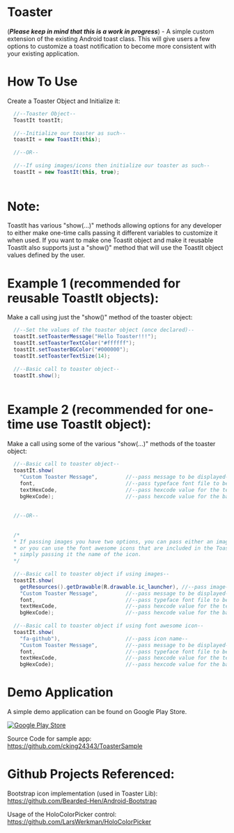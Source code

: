 Toaster
=======

(***Please keep in mind that this is a work in progress***) - A simple custom extension of the existing Android toast class. This will give users a few options to customize a toast notification to become more consistent with your existing application.

How To Use
==============
Create a Toaster Object and Initialize it:
```java
  //--Toaster Object--
  ToastIt toastIt;
  
  //--Initialize our toaster as such--
  toastIt = new ToastIt(this);
  
  //--OR--
	
  //--If using images/icons then initialize our toaster as such--
  toastIt = new ToastIt(this, true);
  
```

Note:
=====
ToastIt has various "show(...)" methods allowing options for any developer to either make one-time calls passing it different variables to customize it when used. If you want to make one Toastit object and make it reusable
ToastIt also supports just a "show()" method that will use the ToastIt object values defined by the user.

Example 1 (recommended for reusable ToastIt objects):
=====================================================
Make a call using just the "show()" method of the toaster object:
```java
  //--Set the values of the toaster object (once declared)--
  toastIt.setToasterMessage("Hello Toaster!!!");
  toastIt.setToasterTextColor("#ffffff");
  toastIt.setToasterBGColor("#000000");
  toastIt.setToasterTextSize(14);
  
  //--Basic call to toaster object--
  toastIt.show();
  
```

Example 2 (recommended for one-time use ToastIt object):
========================================================
Make a call using some of the various "show(...)" methods of the toaster object:
```java
  //--Basic call to toaster object--
  toastIt.show(
	"Custom Toaster Message",         //--pass message to be displayed--
	font,                             //--pass typeface font file to be used--
	textHexCode,                      //--pass hexcode value for the text color of toaster--
	bgHexCode);                       //--pass hexcode value for the background color of toaster--
	
	
  //--OR--
  
  
  /*
  * If passing images you have two options, you can pass either an image file 
  * or you can use the font awesome icons that are included in the Toaster Lib by 
  * simply passing it the name of the icon.
  */
  
  //--Basic call to toaster object if using images--
  toastIt.show(
	getResources().getDrawable(R.drawable.ic_launcher), //--pass image--
	"Custom Toaster Message",         //--pass message to be displayed--
	font,                             //--pass typeface font file to be used--
	textHexCode,                      //--pass hexcode value for the text color of toaster--
	bgHexCode);                       //--pass hexcode value for the background color of toaster--
	
  //--Basic call to toaster object if using font awesome icon--
  toastIt.show(
	"fa-github"),                     //--pass icon name--
	"Custom Toaster Message",         //--pass message to be displayed--
	font,                             //--pass typeface font file to be used--
	textHexCode,                      //--pass hexcode value for the text color of toaster--
	bgHexCode);                       //--pass hexcode value for the background color of toaster--
```


Demo Application
================
A simple demo application can be found on Google Play Store.

<a href="https://play.google.com/store/apps/details?id=king.chad.toastersample">
  <img alt="Google Play Store"
       src="https://developer.android.com/images/brand/en_app_rgb_wo_60.png" />
</a>

Source Code for sample app:
https://github.com/cking24343/ToasterSample


Github Projects Referenced:
===========================
Bootstrap icon implementation (used in Toaster Lib):
https://github.com/Bearded-Hen/Android-Bootstrap

Usage of the HoloColorPicker control:
https://github.com/LarsWerkman/HoloColorPicker
